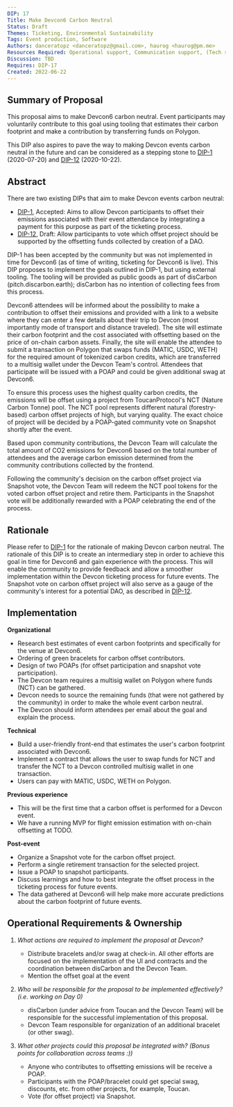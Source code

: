 ```yaml
---
DIP: 17
Title: Make Devcon6 Carbon Neutral
Status: Draft
Themes: Ticketing, Environmental Sustainability
Tags: Event production, Software
Authors: danceratopz <danceratopz@gmail.com>, haurog <haurog@pm.me>
Resources Required: Operational support, Communication support, (Tech support?)
Discussion: TBD
Requires: DIP-17
Created: 2022-06-22
---
```


## Summary of Proposal
This proposal aims to make Devcon6 carbon neutral. Event participants may  voluntarily contribute to this goal using tooling that estimates their carbon footprint and make a contribution by transferring funds on Polygon. 

This DIP also aspires to pave the way to making Devcon events carbon neutral in the future and can be considered as a stepping stone to [DIP-1](./DIP-1.md) (2020-07-20) and [DIP-12](./DIP-12.md) (2020-10-22).

## Abstract
There are two existing DIPs that aim to make Devcon events carbon neutral:
- [DIP-1](./DIP-1.md), Accepted: Aims to allow Devcon participants to offset their emissions associated with their event attendance by integrating a payment for this purpose as part of the ticketing process.
- [DIP-12](./DIP-12.md), Draft: Allow participants to vote which offset project should be supported by the offsetting funds collected by creation of a DAO.

DIP-1 has been accepted by the community but was not implemented in time for Devcon6 (as of time of writing, ticketing for Devcon6 is live). This DIP proposes to implement the goals outlined in DIP-1, but using external tooling. The tooling will be provided as public goods as part of disCarbon (pitch.discarbon.earth); disCarbon has no intention of collecting fees from this process.

Devcon6 attendees will be informed about the possibility to make a contribution to offset their emissions and provided with a link to a website where they can enter a few details about their trip to Devcon (most importantly mode of transport and distance traveled). The site will estimate their carbon footprint and the cost associated with offsetting based on the price of on-chain carbon assets. Finally, the site will enable the attendee to submit a transaction on Polygon that swaps funds (MATIC, USDC, WETH) for the required amount of tokenized carbon credits, which are transferred to a multisig wallet under the Devcon Team's control. Attendees that participate will be issued with a POAP and could be given additional swag at Devcon6.

To ensure this process uses the highest quality carbon credits, the emissions will be offset using a project from ToucanProtocol's NCT (Nature Carbon Tonne) pool. The NCT pool represents different natural (forestry-based) carbon offset projects of high, but varying quality. The exact choice of project will be decided by a POAP-gated community vote on Snapshot shortly after the event.

Based upon community contributions, the Devcon Team will calculate the total amount of CO2 emissions for Devcon6 based on the total number of attendees and the average carbon emission determined from the community contributions collected by the frontend.

Following the community's decision on the carbon offset project via Snapshot vote, the Devcon Team will redeem the NCT pool tokens for the voted carbon offset project and retire them. Participants in the Snapshot vote will be additionally rewarded with a POAP celebrating the end of the process.

## Rationale

Please refer to [DIP-1](./DIP-1.md) for the rationale of making Devcon carbon neutral. The rationale of this DIP is to create an intermediary step in order to achieve this goal in time for Devcon6 and gain experience with the process. This will enable the community to provide feedback and allow a smoother implementation within the Devcon ticketing process for future events. The Snapshot vote on carbon offset project will also serve as a gauge of the community's interest for a potential DAO, as described in [DIP-12](./DIP-12.md).

## Implementation

**Organizational**

- Research best estimates of event carbon footprints and specifically for the venue at Devcon6.
- Ordering of green bracelets for carbon offset contributors.
- Design of two POAPs (for offset participation and snapshot vote participation).
- The Devcon team requires a multisig wallet on Polygon where funds (NCT) can be gathered.
- Devcon needs to source the remaining funds (that were not gathered by the community) in order to make the whole event carbon neutral.
- The Devcon should inform attendees per email about the goal and explain the process.

**Technical**

- Build a user-friendly front-end that estimates the user's carbon footprint associated with Devcon6.
- Implement a contract that allows the user to swap funds for NCT and transfer the NCT to a Devcon controlled multisig wallet in one transaction.
- Users can pay with MATIC, USDC, WETH on Polygon.

**Previous experience**

- This will be the first time that a carbon offset is performed for a Devcon event.
- We have a running MVP for flight emission estimation with on-chain offsetting at TODO.

**Post-event**

- Organize a Snapshot vote for the carbon offset project.
- Perform a single retirement transaction for the selected project.
- Issue a POAP to snapshot participants.
- Discuss learnings and how to best integrate the offset process in the ticketing process for future events.
- The data gathered at Devcon6 will help make more accurate predictions about the carbon footprint of future events.

## Operational Requirements & Ownership
1. *What actions are required to implement the proposal at Devcon?*
	- Distribute bracelets and/or swag at check-in. All other efforts are focused on the implementation of the UI and contracts and the coordination between disCarbon and the Devcon Team.
	- Mention the offset goal at the event

2. *Who will be responsible for the proposal to be implemented effectively? (i.e. working on Day 0)*
	- disCarbon (under advice from Toucan and the Devcon Team) will be responsible for the successful implementation of this proposal.
	- Devcon Team responsible for organization of an additional bracelet (or other swag).

3. *What other projects could this proposal be integrated with? (Bonus points for collaboration across teams :))*
	- Anyone who contributes to offsetting emissions will be receive a POAP.
	- Participants with the POAP/bracelet could get special swag, discounts, etc. from other projects, for example, Toucan.
	- Vote (for offset project) via Snapshot.
